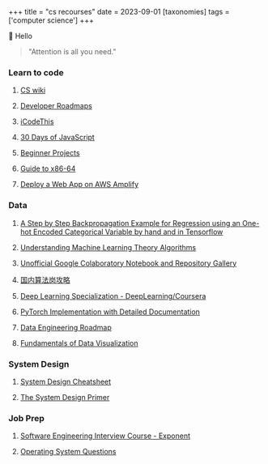 +++
title = "cs recourses"
date = 2023-09-01
[taxonomies]
tags = ['computer science']
+++


👋 Hello

> "Attention is all you need."  


### Learn to code
1. [CS wiki](https://csdiy.wiki/) 

2. [Developer Roadmaps](https://roadmap.sh/) 

3. [iCodeThis](https://icodethis.com/) 

4. [30 Days of JavaScript](https://leetcode.com/studyplan/30-days-of-javascript/) 

5. [Beginner Projects](https://github.com/resumejob/free-project-course)

6. [Guide to x86-64](https://web.stanford.edu/class/cs107/guide/x86-64.html)

7. [Deploy a Web App on AWS Amplify](https://aws.amazon.com/getting-started/guides/deploy-webapp-amplify/?pg=webappamplify)



### Data
1. [A Step by Step Backpropagation Example for Regression using an One-hot Encoded Categorical Variable by hand and in Tensorflow](https://mmuratarat.github.io/2020-01-09/backpropagation) 
   
2. [Understanding Machine Learning Theory Algorithms](https://www.cs.huji.ac.il/w~shais/UnderstandingMachineLearning/) 
   
3. [Unofficial Google Colaboratory Notebook and Repository Gallery](https://github.com/firmai/awesome-google-colab) 

4. [国内算法岗攻略](https://github.com/amusi/AI-Job-Notes)

5. [Deep Learning Specialization - DeepLearning/Coursera](https://www.coursera.org/specializations/deep-learning)

6. [PyTorch Implementation with Detailed Documentation](https://nn.labml.ai/)

7. [Data Engineering Roadmap](https://docs.google.com/document/d/1MEFXQhtcOZrJGztsAhAu7SJj181toHL0IEVNbVmr61o/edit)

8. [Fundamentals of Data Visualization](https://clauswilke.com/dataviz/)


### System Design
1. [System Design Cheatsheet](https://gist.github.com/vasanthk/485d1c25737e8e72759f) 
   
2. [The System Design Primer](https://github.com/donnemartin/system-design-primer/blob/master/README-zh-Hans.md)



### Job Prep
1. [Software Engineering Interview Course - Exponent](https://www.tryexponent.com/courses/software-engineering)

2. [Operating System Questions](https://leetcode.com/discuss/interview-question/operating-system/3583103/Topic-Wise-commonly-asked-operating-system-interview-questionsoror-Topic-Wise-Arranged)